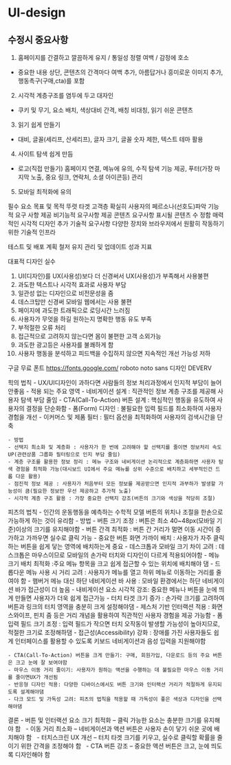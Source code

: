 # UI-design
## 수정시 중요사항
1. 홈페이지를 간결하고 깔끔하게 유지 / 통일성 정렬 여백 / 감정에 호소
- 중요한 내용 상단, 콘텐츠의 간격마다 여백 추가, 아름답거나 흥미로운 이미지 추가, 행동촉구(구매,cta)를 포함 
2. 시각적 계층구조를 염두에 두고 대자인
- 쿠키 및 무기, 요소 배치, 색상대비 간격, 배칭 비대칭, 읽기 쉬운 콘텐츠
3. 읽기 쉽게 만들기
- 대비, 글꼴(세리프, 산세리프), 글자 크기, 글꼴 숫자 제한, 텍스트 테마 활용
4. 사이트 탐색 쉽게 만듬
- 로고(직접 만들기) 홈페이지 연결, 메뉴에 유의, 수직 탐색 기능 제공, 푸터(가장 마지막 노출, 중요 링크, 연락처, 소셜 아이콘등) 관리
5. 모바일 최적화에 유의

필수 요소
목표 및 목적 뚜렷 타겟 고객층 확실히 
사용자의 페르소나(선호도)파악
기능적 요구 사항 제공
비기능적 요구사항 제공
콘텐츠 요구사항 표시될 콘텐츠 수 정함
매력적인 시각적 디자인 추가
기술적 요구사항 다양한 장치와 브라우저에서 원활히 작동하기 위한 기술적 인프라


테스트 및 배포 계획 철저
유지 관리 및 업데이트
성과 지표

대표적 디자인 실수
1. UI(디자인)를 UX(사용성)보다 더 신경써서 UX(사용성)가 부족해서 사용불편
2. 과도한 텍스트나 시각적 효과로 사용자 부담
3. 일관성 없는 디자인으로 비전문성을 줌
4. 데스크탑만 신경써 모바일 웹에서는 사용 불편
5. 페이지에 과도한 트래픽으로 로딩시간 느러짐
6. 사용자가 무엇을 하길 원하는지 명확한 행동 유도 부족
7. 부적절한 오류 처리
8. 접근적으로 고려하지 않는다면 몸이 불편한 고객 소외가능
9. 과도한 광고등은 사용자를 불쾌하게 함
10. 사용자 행동을 분석하고 피드백을 수집하지 않으면 지속적인 개선 가능성 저하

구글 무료 폰트 https://fonts.google.com/ roboto noto sans
디자인 DEVERV

힉의 법칙
    - UX/UI디자인이 과하다면 사람들의 정보 처리과정에서 인지적 부담이 늘어 안좋음
    - 적용 되는 주요 영역
	- 네비게이션 설계 : 직관적인 정보 계층 구조를 제공해 사용자 탐색 부담 줄임
	- CTA(Call-To-Action) 버튼 설계 : 핵심적인 행동을 유도하여 사용자의 결정을 단순화함
	- 폼(Form) 디자인 : 불필요한 입력 필드를 최소화하여 사용자 경험을 개선
	- 이커머스 및 제품 필터 : 필터 옵션을 최적화하여 사용자의 검색시간을 단축

    - 방법
	- 선택지 최소화 및 계층화 : 사용자가 한 번에 고려해야 할 선택지를 줄이면 정보처리 속도 UP(관련상품 그룹화 필터링으로 인지 부담 줄임)
	- 계층 구조를 활용한 정보 정리 : 메뉴 구조와 네비게이션 논리적으로 계층화하면 사용자 탐색 경험을 최적화 가능(대시보드 UI에서 주요 메뉴를 상위 수준으로 배치하고 세부적인건 드롭 다운 활용)
	- 점진적 정보 제공 : 사용자가 처음부터 모든 정보를 제공받으면 인지적 과부하가 발생할 가능성이 큼(필요한 정보만 우선 제공하고 추가적 노출)
	- 시각적 계층 구조 활용 : 가장 중요한 선택지 강조(버튼의 크기와 색상을 적당히 조절)

피츠의 법칙
    - 인간의 운동행동을 예측하는 수학적 모델 버튼의 위치나 조절을 한손으로 가능하게 하는 것이 유리함
    - 방법
	- 버튼 크기 조정 : 버튼은 최소 40~48px(모바일 기준)이상의 크기를 유지해야함
	- 버튼 간격 최적화 : 버튼 간 거리가 멀면 이동 시간이 증가하고 가까우면 실수로 클릭 가능
	- 중요한 버튼 화면 가까이 배치 : 사용자가 자주 클릭하는 버튼을 쉽게 닿는 영역에 배치하는게 중요
	- 데스크톱과 모바일 크기 차이 고려 : 데스크톱은 마우스이므로 모바일의 손가락 터치와 디자인이 다르게 적용되어야함
	- 메뉴 크기 배치 최적화 :주요 메뉴 항목을 크고 쉽게 접근할 수 있는 위치에 배치해야 댐
	- 드롭다운 메뉴 사용 시 거리 고려 : 사용자가 메뉴를 열고 하위 메뉴로 이동하는 거리를 줄여야 함 
	- 햄버거 메뉴 대신 하단 네비게이션 바 사용 : 모바일 환경에서는 하단 네비게이션 바가 접근성이 더 높음
	- 내비게이션 요소 시각적 강조: 중요한 메뉴나 버튼을 눈에 띄게 만들면 사용자가 더욱 쉽게 접근가능
	- 터치 타겟 크기 증가 : 손가락 크기를 고려하여 버튼과 링크의 터치 영역을 충분히 크게 설정해야댐
	- 제스처 기반 인터랙션 적용 : 화면 스와이프, 핀치 줌 등은 거리 개념을 활용하여 직관적인 사용자 경험을 제공 가능함
 	- 폼 입력 필드 크기 조정 : 입력 필드가 작으면 터치 오작동이 발생할 가능성이 높아지므로, 적절한 크기로 조정해하댐
 	- 접근성(Accessibility) 강화 : 장애를 가진 사용자들도 쉽게 인터페이스를 활용할 수 있도록 키보드 네비게이션과 음성 입력을 지원해야함

	- CTA(Call-To-Action) 버튼을 크게 만들기: 구매, 회원가입, 다운로드 등의 주요 버튼은 크고 눈에 잘 보여야함
 	- 마우스 이동 거리 줄이기: 사용자가 원하는 액션을 수행하는 데 불필요한 마우스 이동 거리를 줄이면UX가 개선됨
	- 반응형 디자인 적용: 다양한 디바이스에서도 버튼 크기와 인터랙션 거리가 적절하게 유지되도록 설계해야댐
	- 다크 모드 및 가독성 고려: 피츠의 법칙을 적용할 때 가독성이 좋은 색상과 디자인을 선택해야댐

 결론
	- 버튼 및 인터랙션 요소 크기 최적화 – 클릭 가능한 요소는 충분한 크기를 유지해야 함
 	- 이동 거리 최소화 – 네비게이션과 액션 버튼은 사용자 손이 닿기 쉬운 곳에 배치해야 함
 	- 터치스크린 UX 개선 – 터치 타겟 크기를 키우고, 실수로 클릭할 확률을 줄이기 위한 간격을 조정해야 함
 	- CTA 버튼 강조 – 중요한 액션 버튼은 크고, 눈에 띄도록 디자인해야 함
